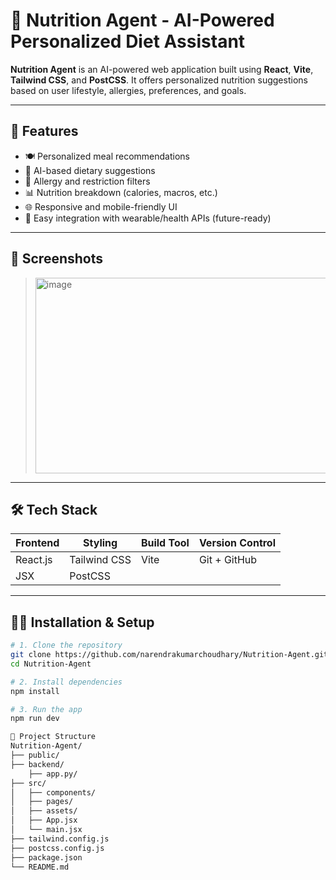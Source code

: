 # 🥗 Nutrition Agent - AI-Powered Personalized Diet Assistant

**Nutrition Agent** is an AI-powered web application built using **React**, **Vite**, **Tailwind CSS**, and **PostCSS**. It offers personalized nutrition suggestions based on user lifestyle, allergies, preferences, and goals.

---

## 🌟 Features

- 🍽️ Personalized meal recommendations  
- 🧠 AI-based dietary suggestions  
- 🚫 Allergy and restriction filters  
- 📊 Nutrition breakdown (calories, macros, etc.)  
- 🌐 Responsive and mobile-friendly UI  
- 🌱 Easy integration with wearable/health APIs (future-ready)

---

## 📸 Screenshots

> <img width="566" height="313" alt="image" src="https://github.com/user-attachments/assets/eaed1d9e-34c6-4e93-bc36-78cc3aae9ccd" />


---

## 🛠️ Tech Stack

| Frontend  | Styling       | Build Tool | Version Control |
|-----------|---------------|------------|-----------------|
| React.js  | Tailwind CSS  | Vite       | Git + GitHub    |
| JSX       | PostCSS       |            |                 |

---

## 🧑‍💻 Installation & Setup

```bash
# 1. Clone the repository
git clone https://github.com/narendrakumarchoudhary/Nutrition-Agent.git
cd Nutrition-Agent

# 2. Install dependencies
npm install

# 3. Run the app
npm run dev

📁 Project Structure
Nutrition-Agent/
├── public/
├── backend/
    ├── app.py/
├── src/
│   ├── components/
│   ├── pages/
│   ├── assets/
│   ├── App.jsx
│   └── main.jsx
├── tailwind.config.js
├── postcss.config.js
├── package.json
└── README.md

